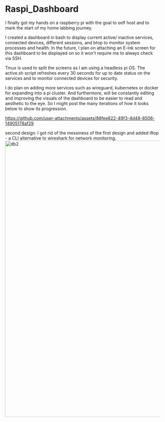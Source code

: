# Raspi_Dashboard

I finally got my hands on a raspberry pi with the goal to self host and to mark the start of my home labbing journey.

I created a dashboard in bash to display current active/ inactive services, connected devices, different sessions, and btop to monitor system processes and health. In the future, I plan on attaching an E-ink screen for this dashboard to be displayed on so it won't require me to always check via SSH.

Tmux is used to split the screens as I am using a headless pi OS. The active.sh script refreshes every 30 seconds for up to date status on the services and to monitor connected devices for security.

I do plan on adding more services such as wireguard, kubernetes or docker for expanding into a pi cluster. And furthermore, will be constantly editing and improving the visuals of the dashboard to be easier to read and aesthetic to the eye. So I might post the many iterations of how it looks below to show its progression.




https://github.com/user-attachments/assets/88fee822-49f3-4d48-8506-14905178af29



second design:
I got rid of the messiness of the first design and added iftop - a CLI alternative to wireshark for network monitoring.
<img width="1440" height="900" alt="db2" src="https://github.com/user-attachments/assets/d4d220e2-940e-43bd-b1b7-0b9014fdbc52" />

